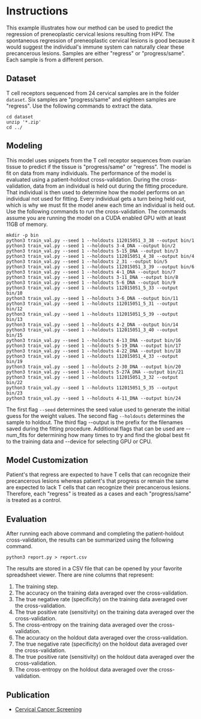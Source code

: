# Instructions
This example illustrates how our method can be used to predict the regression of preneoplastic cervical lesions resulting from HPV. The spontaneous regression of preneoplastic cervical lesions is good because it would suggest the individual's immune system can naturally clear these precancerous lesions. Samples are either "regress" or "progress/same". Each sample is from a different person.

## Dataset
T cell receptors sequenced from 24 cervical samples are in the folder `dataset`. Six samples are "progress/same" and eighteen samples are "regress". Use the following commands to extract the data.
```
cd dataset
unzip '*.zip'
cd ../
```

## Modeling
This model uses snippets from the T cell receptor sequences from ovarian tissue to predict if the tissue is "progress/same" or "regress". The model is fit on data from many individuals. The performance of the model is evaluated using a patient-holdout cross-validation. During the cross-validation, data from an individual is held out during the fitting procedure. That individual is then used to determine how the model performs on an individual not used for fitting. Every individual gets a turn being held out, which is why we must fit the model anew each time an individual is held out. Use the following commands to run the cross-validation. The commands assume you are running the model on a CUDA enabled GPU with at least 11GB of memory.
```
mkdir -p bin
python3 train_val.py --seed 1 --holdouts 112015051_3_38 --output bin/1
python3 train_val.py --seed 1 --holdouts 3-4_DNA --output bin/2
python3 train_val.py --seed 1 --holdouts 5-15_DNA --output bin/3
python3 train_val.py --seed 1 --holdouts 112015051_4_38 --output bin/4
python3 train_val.py --seed 1 --holdouts 2_31 --output bin/5
python3 train_val.py --seed 1 --holdouts 112015051_3_39 --output bin/6
python3 train_val.py --seed 1 --holdouts 4-1_DNA --output bin/7
python3 train_val.py --seed 1 --holdouts 3-11_DNA --output bin/8
python3 train_val.py --seed 1 --holdouts 5-6_DNA --output bin/9
python3 train_val.py --seed 1 --holdouts 112015051_5_33 --output bin/10
python3 train_val.py --seed 1 --holdouts 3-6_DNA --output bin/11
python3 train_val.py --seed 1 --holdouts 112015051_5_31 --output bin/12
python3 train_val.py --seed 1 --holdouts 112015051_5_39 --output bin/13
python3 train_val.py --seed 1 --holdouts 4-2_DNA --output bin/14
python3 train_val.py --seed 1 --holdouts 112015051_3_40 --output bin/15
python3 train_val.py --seed 1 --holdouts 4-13_DNA --output bin/16
python3 train_val.py --seed 1 --holdouts 5-19_DNA --output bin/17
python3 train_val.py --seed 1 --holdouts 4-22_DNA --output bin/18
python3 train_val.py --seed 1 --holdouts 112015051_4_33 --output bin/19
python3 train_val.py --seed 1 --holdouts 2-30_DNA --output bin/20
python3 train_val.py --seed 1 --holdouts 5-27A_DNA --output bin/21
python3 train_val.py --seed 1 --holdouts 112015051_3_32 --output bin/22
python3 train_val.py --seed 1 --holdouts 112015051_5_35 --output bin/23
python3 train_val.py --seed 1 --holdouts 4-11_DNA --output bin/24
```
The first flag `--seed` determines the seed value used to generate the initial guess for the weight values. The second flag `--holdouts` determines the sample to holdout. The third flag --output is the prefix for the filenames saved during the fitting procedure. Additional flags that can be used are --num_fits for determining how many times to try and find the global best fit to the training data and --device for selecting GPU or CPU.

## Model Customization
Patient's that regress are expected to have T cells that can recognize their precancerous lesions whereas patient's that progress or remain the same are expected to lack T cells that can recognize their precancerous lesions. Therefore, each "regress" is treated as a cases and each "progress/same" is treated as a control.

## Evaluation
After running each above command and completing the patient-holdout cross-validation, the results can be summarized using the following command.
```
python3 report.py > report.csv
```
The results are stored in a CSV file that can be opened by your favorite spreadsheet viewer. There are nine columns that represent:
1.	The training step.
2.	The accuracy on the training data averaged over the cross-validation.
3.	The true negative rate (specificity) on the training data averaged over the cross-validation.
4.	The true positive rate (sensitivity) on the training data averaged over the cross-validation.
5.	The cross-entropy on the training data averaged over the cross-validation.
6.	The accuracy on the holdout data averaged over the cross-validation.
7.	The true negative rate (specificity) on the holdout data averaged over the cross-validation.
8.	The true positive rate (sensitivity) on the holdout data averaged over the cross-validation.
9.	The cross-entropy on the holdout data averaged over the cross-validation.

## Publication
* [Cervical Cancer Screening](https://www.ncbi.nlm.nih.gov/pmc/articles/PMC8050337/)
